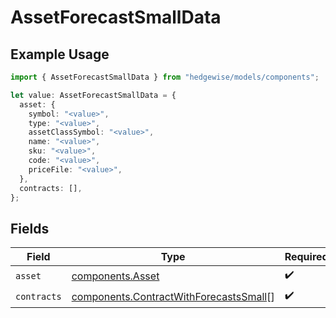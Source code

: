 # AssetForecastSmallData

## Example Usage

```typescript
import { AssetForecastSmallData } from "hedgewise/models/components";

let value: AssetForecastSmallData = {
  asset: {
    symbol: "<value>",
    type: "<value>",
    assetClassSymbol: "<value>",
    name: "<value>",
    sku: "<value>",
    code: "<value>",
    priceFile: "<value>",
  },
  contracts: [],
};
```

## Fields

| Field                                                                                            | Type                                                                                             | Required                                                                                         | Description                                                                                      |
| ------------------------------------------------------------------------------------------------ | ------------------------------------------------------------------------------------------------ | ------------------------------------------------------------------------------------------------ | ------------------------------------------------------------------------------------------------ |
| `asset`                                                                                          | [components.Asset](../../models/components/asset.md)                                             | :heavy_check_mark:                                                                               | N/A                                                                                              |
| `contracts`                                                                                      | [components.ContractWithForecastsSmall](../../models/components/contractwithforecastssmall.md)[] | :heavy_check_mark:                                                                               | N/A                                                                                              |